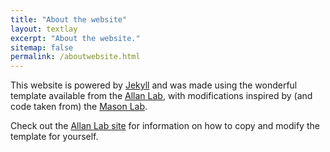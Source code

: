 ```yaml
---
title: "About the website"
layout: textlay
excerpt: "About the website."
sitemap: false
permalink: /aboutwebsite.html
---
```




This website is powered by [Jekyll](https://jekyllrb.com) and was made
using the wonderful template available from the [Allan
Lab](http://www.allanlab.org/aboutwebsite.html), with modifications
inspired by (and code taken from) the [Mason
Lab](https://mason-lab.org/).

Check out the [Allan Lab
site](http://www.allanlab.org/aboutwebsite.html) for information on
how to copy and modify the template for yourself.